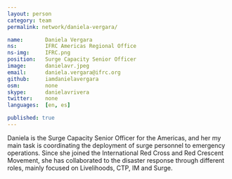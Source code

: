 ```yaml
---
layout: person
category: team
permalink: network/daniela-vergara/

name:       Daniela Vergara
ns:         IFRC Americas Regional Office
ns-img:     IFRC.png
position:   Surge Capacity Senior Officer
image:      danielavr.jpeg
email:      daniela.vergara@ifrc.org  
github:     iamdanielavergara
osm:        none
skype:      danielavrivera
twitter:    none
languages:  [en, es]

published: true
---
```


Daniela is the Surge Capacity Senior Officer for the Americas, and her my main task is coordinating the deployment of surge personnel to emergency operations. Since she joined the International Red Cross and Red Crescent Movement, she has collaborated to the disaster response through different roles, mainly focused on Livelihoods, CTP, IM and Surge.
